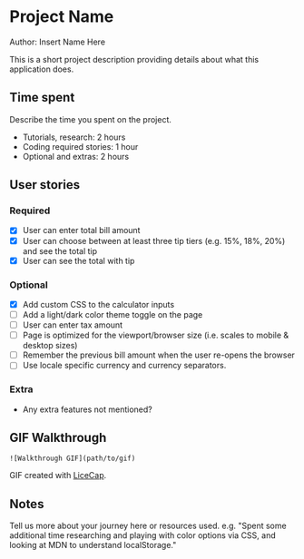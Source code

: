# Project Name

Author: Insert Name Here

This is a short project description providing details about what this application does.

## Time spent
Describe the time you spent on the project.
 * Tutorials, research: 2 hours
 * Coding required stories: 1 hour
 * Optional and extras: 2 hours

## User stories

### Required
 * [x] User can enter total bill amount
 * [x] User can choose between at least three tip tiers (e.g. 15%, 18%, 20%) and see the total tip 
 * [x] User can see the total with tip

### Optional

 * [x] Add custom CSS to the calculator inputs
 * [ ] Add a light/dark color theme toggle on the page
 * [ ] User can enter tax amount
 * [ ] Page is optimized for the viewport/browser size (i.e. scales to mobile & desktop sizes)
 * [ ] Remember the previous bill amount when the user re-opens the browser
 * [ ] Use locale specific currency and currency separators.

### Extra

 * Any extra features not mentioned?
 

## GIF Walkthrough

```
![Walkthrough GIF](path/to/gif)
```

GIF created with [LiceCap](https://www.cockos.com/licecap/).

## Notes

Tell us more about your journey here or resources used. e.g. "Spent some additional time researching and playing with color options via CSS, and looking at MDN to understand localStorage."
